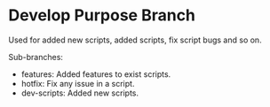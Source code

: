 # Develop Purpose Branch

Used for added new scripts, added scripts, fix script bugs and so on.

Sub-branches:

* features: Added features to exist scripts.
* hotfix: Fix any issue in a script.
* dev-scripts: Added new scripts.

